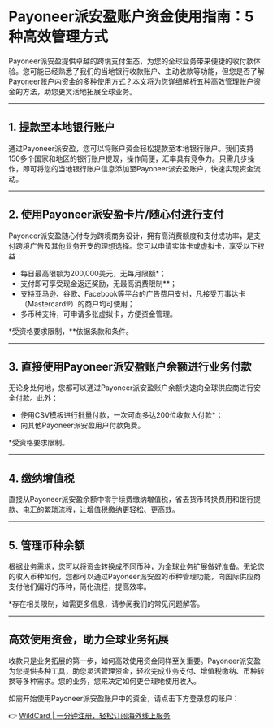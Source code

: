 # Payoneer派安盈账户资金使用指南：5种高效管理方式

Payoneer派安盈提供卓越的跨境支付生态，为您的全球业务带来便捷的收付款体验。您可能已经熟悉了我们的当地银行收款账户、主动收款等功能，但您是否了解Payoneer账户内资金的多种使用方式？本文将为您详细解析五种高效管理账户资金的方法，助您更灵活地拓展全球业务。

---

## 1. 提款至本地银行账户

通过Payoneer派安盈，您可以将账户资金轻松提款至本地银行账户。我们支持150多个国家和地区的银行账户提现，操作简便，汇率具有竞争力。只需几步操作，即可将您的当地银行账户信息添加至Payoneer派安盈账户，快速实现资金流动。

---

## 2. 使用Payoneer派安盈卡片/随心付进行支付

Payoneer派安盈随心付专为跨境商务设计，拥有高消费额度和支付成功率，是支付跨境广告及其他业务开支的理想选择。您可以申请实体卡或虚拟卡，享受以下权益：

- 每日最高限额为200,000美元，无每月限额*；
- 支付即可享受现金返还奖励，无最高消费限制**；
- 支持亚马逊、谷歌、Facebook等平台的广告费用支付，凡接受万事达卡（Mastercard®）的商户均可使用；
- 多币种支持，可申请多张虚拟卡，方便资金管理。

*受资格要求限制，**依据条款和条件。

---

## 3. 直接使用Payoneer派安盈账户余额进行业务付款

无论身处何地，您都可以通过Payoneer派安盈账户余额快速向全球供应商进行安全付款。此外：

- 使用CSV模板进行批量付款，一次可向多达200位收款人付款*；
- 向其他Payoneer派安盈用户付款免费。

*受资格要求限制。

---

## 4. 缴纳增值税

直接从Payoneer派安盈余额中零手续费缴纳增值税，省去货币转换费用和银行提款、电汇的繁琐流程，让增值税缴纳更轻松、更高效。

---

## 5. 管理币种余额

根据业务需求，您可以将资金转换成不同币种，为全球业务扩展做好准备。无论您的收入币种如何，您都可以通过Payoneer派安盈的币种管理功能，向国际供应商支付他们偏好的币种，简化流程，提高效率。

*存在相关限制，如需更多信息，请参阅我们的常见问题解答。

---

## 高效使用资金，助力全球业务拓展

收款只是业务拓展的第一步，如何高效使用资金同样至关重要。Payoneer派安盈为您提供多种工具，助您灵活管理资金，轻松完成业务支付、增值税缴纳、币种转换等多种需求。您的业务，您来决定如何更合理地使用收入。

如需开始使用Payoneer派安盈账户中的资金，请点击下方登录您的账户：

👉 [WildCard | 一分钟注册，轻松订阅海外线上服务](https://bbtdd.com/WildCard)